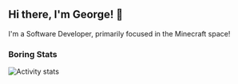 ## Hi there, I'm George! 👋

I'm a Software Developer, primarily focused in the Minecraft space!

### Boring Stats
![Activity stats](https://streak-stats.demolab.com/?user=Gertius&theme=blueberry-duo)
